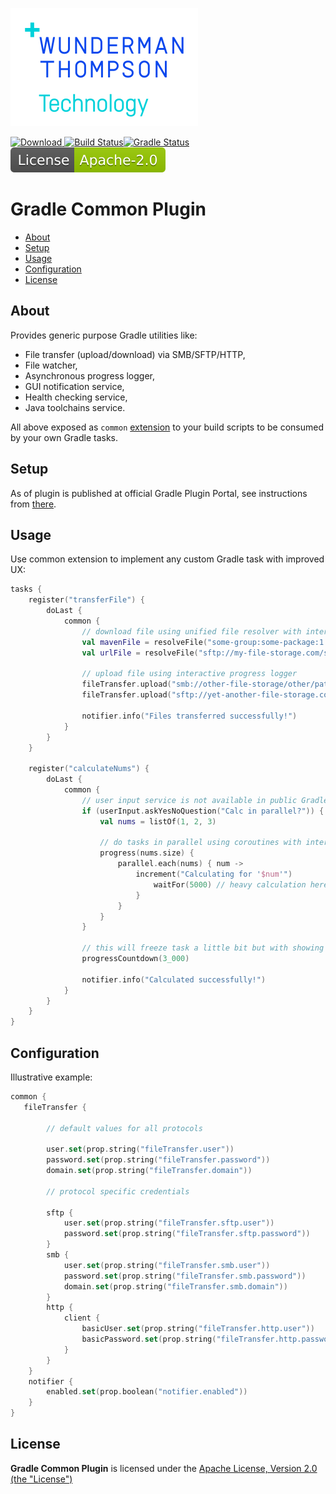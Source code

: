 [![WTT logo](docs/wtt-logo.png)](https://www.wundermanthompson.com)

[![Download](https://api.bintray.com/packages/wttech/maven-public/gradle-common-plugin/images/download.svg) ](https://bintray.com/cognifide/maven-public/gradle-common-plugin/_latestVersion)
[![Build Status](https://dev.azure.com/gradle-aem/gradle-common-plugin/_apis/build/status/wttech.gradle-common-plugin?branchName=master)](https://dev.azure.com/gradle-aem/gradle-common-plugin/_build/latest?definitionId=8&branchName=master)[![Gradle Status](https://gradleupdate.appspot.com/wttech/gradle-common-plugin/status.svg)](https://gradleupdate.appspot.com/wtt/gradle-common-plugin/status)
[![Apache License, Version 2.0, January 2004](docs/apache-license-badge.svg)](http://www.apache.org/licenses/)

# Gradle Common Plugin

  * [About](#about)
  * [Setup](#setup)
  * [Usage](#usage)
  * [Configuration](#configuration)
  * [License](#license)

## About

Provides generic purpose Gradle utilities like: 

* File transfer (upload/download) via SMB/SFTP/HTTP,
* File watcher,
* Asynchronous progress logger,
* GUI notification service,
* Health checking service,
* Java toolchains service.

All above exposed as `common` [extension](src/main/kotlin/com/cognifide/gradle/common/CommonExtension.kt) to your build scripts to be consumed by your own Gradle tasks.

## Setup

As of plugin is published at official Gradle Plugin Portal, see instructions from [there](https://plugins.gradle.org/plugin/com.cognifide.common).

## Usage

Use common extension to implement any custom Gradle task with improved UX:

```kotlin
tasks {
    register("transferFile") {
        doLast {
            common {
                // download file using unified file resolver with interactive progress logger
                val mavenFile = resolveFile("some-group:some-package:1.0.0@zip") // Maven coordinates / Gradle dependency notation
                val urlFile = resolveFile("sftp://my-file-storage.com/some/path/my-file.zip") // some HTTP/SMB/SFTP URL
    
                // upload file using interactive progress logger
                fileTransfer.upload("smb://other-file-storage/other/path", mavenFile)
                fileTransfer.upload("sftp://yet-another-file-storage.com/other/path", urlFile)
    
                notifier.info("Files transferred successfully!")
            }
        }       
    }

    register("calculateNums") {
        doLast {
            common {
                // user input service is not available in public Gradle API however plugin is exposing it
                if (userInput.askYesNoQuestion("Calc in parallel?")) { 
                    val nums = listOf(1, 2, 3)
        
                    // do tasks in parallel using coroutines with interactive, async progress logger
                    progress(nums.size) {
                        parallel.each(nums) { num ->
                            increment("Calculating for '$num'")
                                waitFor(5000) // heavy calculation here
                            }   
                        }
                    }   
                }
            
                // this will freeze task a little bit but with showing nice countdown timer
                progressCountdown(3_000)
    
                notifier.info("Calculated successfully!")
            }
        }       
    }
}
```

## Configuration

Illustrative example:

```kotlin
common {
   fileTransfer {

        // default values for all protocols

        user.set(prop.string("fileTransfer.user"))
        password.set(prop.string("fileTransfer.password"))
        domain.set(prop.string("fileTransfer.domain"))

        // protocol specific credentials

        sftp {
            user.set(prop.string("fileTransfer.sftp.user"))
            password.set(prop.string("fileTransfer.sftp.password"))
        }
        smb {
            user.set(prop.string("fileTransfer.smb.user"))
            password.set(prop.string("fileTransfer.smb.password"))
            domain.set(prop.string("fileTransfer.smb.domain"))
        }
        http {
            client {
                basicUser.set(prop.string("fileTransfer.http.user"))
                basicPassword.set(prop.string("fileTransfer.http.password"))
            }
        }
    }
    notifier {
        enabled.set(prop.boolean("notifier.enabled"))
    }
}
```

## License

**Gradle Common Plugin** is licensed under the [Apache License, Version 2.0 (the "License")](https://www.apache.org/licenses/LICENSE-2.0.txt)
